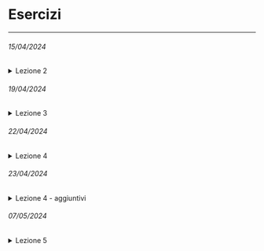 # Esercizi
---
###### 15/04/2024

<details>
  <summary>Lezione 2</summary>
  
> 2-3. Personal Message: Use a variable to represent a person’s name, and print a message to that person. Your message should be simple, such as, “Hello Eric, would you like to learn some Python today?”
>
> --- 
> 2-4. Name Cases: Use a variable to represent a person’s name, and then print that person’s name in lowercase, uppercase, and title case.
> 
> ---
> 2-5. Famous Quote: Find a quote from a famous person you admire. Print the quote and the name of its author. Your output should look something like the following, including the quotation marks: Albert Einstein once said, “A person who never made a mistake never tried anything new.”
>
> ---
> 2-6. Famous Quote 2: Repeat Exercise 2-5, but this time, represent the famous person’s name using a variable called famous_person. Then compose your message and represent it with a new variable called message. Print your message.
>
> --- 
> 2-8. File Extensions: Python has a removesuffix() method that works exactly like removeprefix(). Assign the value 'python_notes.txt' to a variable called filename. Then use the removesuffix() method to display the filename without the file extension, like some file browsers do.
>
> ---
> 3-1. Names: Store the names of a few of your friends in a list called names. Print each person’s name by accessing each element in the list, one at a time.
>
> ---
> 3-2. Greetings: Start with the list you used in Exercise 3-1, but instead of just printing each person’s name, print a message to them. The text of each message should be the same, but each message should be personalized with the person’s name.
>
> ---
> 3-3. Your Own List: Think of your favorite mode of transportation, such as a motorcycle or a car, and make a list that stores several examples. Use your list to print a series of statements about these items, such as “I would like to own a Honda motorcycle.”
>
> ---
> 3-4. Guest List: If you could invite anyone, living or deceased, to dinner, who would you invite? Make a list that includes at least three people you’d like to invite to dinner. Then use your list to print a message to each person, inviting them to dinner.
>
> ---
> 3-5. Changing Guest List: You just heard that one of your guests can’t make the dinner, so you need to send out a new set of invitations. You’ll have to think of someone else to invite.
> 
> • Start with your program from Exercise 3-4. Add a print() call at the end of your program, stating the name of the guest who can’t make it.
> 
> • Modify your list, replacing the name of the guest who can’t make it with the name of the new person you are inviting.
> 
> • Print a second set of invitation messages, one for each person who is still in your list.
>
> ---
> 3-6. More Guests: You just found a bigger dinner table, so now more space is available. Think of three more guests to invite to dinner.
>
> • Start with your program from Exercise 3-4 or 3-5. Add a print() call to the end of your program, informing people that you found a bigger table.
> 
> • Use insert() to add one new guest to the beginning of your list.
> 
> • Use insert() to add one new guest to the middle of your list.
> 
> • Use append() to add one new guest to the end of your list.
> 
> • Print a new set of invitation messages, one for each person in your list.
>
> ---
> 3-7. Shrinking Guest List: You just found out that your new dinner table won’t arrive in time for the dinner, and now you have space for only two guests.
> 
> • Start with your program from Exercise 3-6. Add a new line that prints a message saying that you can invite only two people for dinner.
> 
> • Use pop() to remove guests from your list one at a time until only two names remain in your list. Each time you pop a name from your list, print a message to that person letting them know you’re sorry you can’t invite them to dinner.
> 
> • Print a message to each of the two people still on your list, letting them know they’re still invited.
> 
> • Use del to remove the last two names from your list, so you have an empty list. Print your list to make sure you actually have an empty list at the end of your program.
>
> --- 
> 3-8. Seeing the World: Think of at least five places in the world you’d like to visit.
> 
> • Store the locations in a list. Make sure the list is not in alphabetical order.
> 
> • Print your list in its original order. Don’t worry about printing the list neatly; just print it as a raw Python list.
> 
> • Use sorted() to print your list in alphabetical order without modifying the actual list.
> 
> • Show that your list is still in its original order by printing it.
> 
> • Use sorted() to print your list in reverse-alphabetical order without changing the order of the original list.
> 
> • Show that your list is still in its original order by printing it again.
> 
> • Use reverse()  to change the order of your list. Print the list to show that its order has changed.
> 
> • Use reverse() to change the order of your list again. Print the list to show it’s back to its original order.
> 
> • Use sort() to change your list so it’s stored in alphabetical order. Print the list to show that its order has been changed.
> 
> • Use sort() to change your list so it’s stored in reverse-alphabetical order. Print the list to show that its order has changed.
>
> ---
> 3-9. Dinner Guests: Working with one of the programs from Exercises 3, use len() to print a message indicating the number of people you’re inviting to dinner.
>
> ---
> 3-10. Every Function: Think of things you could store in a list. For example, you could make a list of mountains, rivers, countries, cities, languages, or anything else you’d like. Write a program that creates a list containing these items and then uses each function introduced in this chapter at least once.
>
> ---
> 6-1. Person: Use a dictionary to store information about a person you know. Store their first name, last name, age, and the city in which they live. You should have keys such as first_name, last_name, age, and city. Print each piece of information stored in your dictionary.
>
> --- 
> 6-2. Favorite Numbers: Use a dictionary to store people’s favorite numbers. Think of five names, and use them as keys in your dictionary. Think of a favorite number for each person, and store each as a value in your dictionary. Print each person’s name and their favorite number. For even more fun, poll a few friends and get some actual data for your program.
>
> ---
> 6-3. Glossary: A Python dictionary can be used to model an actual dictionary. However, to avoid confusion, let’s call it a glossary.
> 
> • Think of five programming words you’ve learned about in the previous chapters. Use these words as the keys in your glossary, and store their meanings as values.
> 
> • Print each word and its meaning as neatly formatted output. You might print the word followed by a colon and then its meaning, or print the word on one line and then print its meaning indented on a second line. Use the newline character (\n) to insert a blank line between each word-meaning pair in your output.
>
> ---
> 6-7. People: Start with the program you wrote for Exercise 6-1. Make two new dictionaries representing different people, and store all three dictionaries in a list called people. Loop through your list of people. As you loop through the list, print everything you know about each person.
>
> ---
> 6-8. Pets: Make several dictionaries, where each dictionary represents a different pet. In each dictionary, include the kind of animal and the owner’s name. Store these dictionaries in a list called pets. Next, loop through your list and as you do, print everything you know about each pet.
>
> ---
> 6-9. Favorite Places: Make a dictionary called favorite_places. Think of three names to use as keys in the dictionary, and store one to three favorite places for each person. To make this exercise a bit more interesting, ask some friends to name a few of their favorite places. Loop through the dictionary, and print each person’s name and their favorite places.
>
> ---
> 6-10. Favorite Numbers: Modify your program from Exercise 6-2 so each person can have more than one favorite number. Then print each person’s name along with their favorite numbers.
>
> --- 
> 6-11. Cities: Make a dictionary called cities. Use the names of three cities as keys in your dictionary. Create a dictionary of information about each city and include the country that the city is in, its approximate population, and one fact about that city. The keys for each city’s dictionary should be something like country, population, and fact. Print the name of each city and all of the information you have stored about it.
>
> ---
> 6-12. Extensions: We’re now working with examples that are complex enough that they can be extended in any number of ways. Use one of the example programs from this chapter, and extend it by adding new keys and values, changing the context of the program, or improving the formatting of the output.
>
> ---
</details>

###### 19/04/2024

<details>
  <summary>Lezione 3</summary>

> 4-1. Pizzas: Think of at least three kinds of your favorite pizza. Store these pizza names in a list, and then use a for loop to print the name of each pizza.
> 
> • Modify your for loop to print a sentence using the name of the pizza, instead of printing just the name of the pizza. For each pizza, you should have one line of output containing a simple statement like I like pepperoni pizza.
> 
> • Add a line at the end of your program, outside the for loop, that states how much you like pizza. The output should consist of three or more lines about the kinds of pizza you like and then an additional sentence, such as I really love pizza!
>
> ---
> 4-2. Animals: Think of at least three different animals that have a common characteristic. Store the names of these animals in a list, and then use a for loop to print out the name of each animal.
> • Modify your program to print a statement about each animal, such as A dog would make a great pet.
> • Add a line at the end of your program, stating what these animals have in common. You could print a sentence, such as Any of these animals would make a great pet!
>
> ---
> 4-3. Counting to Twenty: Use a for loop to print the numbers from 1 to 20, inclusive.
>
> ---
> 4-4. One Million: Make a list of the numbers from one to one million, and then use a for loop to print the numbers. (If the output is taking too long, stop it by pressing CTRL-C or by closing the output window.)
>
> ---
> 4-5. Summing a Million: Make a list of the numbers from one to one million, and then use min() and max() to make sure your list actually starts at one and ends at one million. Also, use the sum() function to see how quickly Python can add a million numbers.
>
> ---
> 4-6. Odd Numbers: Use the third argument of the range() function to make a list of the odd numbers from 1 to 20. Use a for loop to print each number.
>
> ---
> 4-7. Threes: Make a list of the multiples of 3, from 3 to 30. Use a for loop to print the numbers in your list.
>
> ---
> 4-8. Cubes: A number raised to the third power is called a cube. For example, the cube of 2 is written as 2**3 in Python. Make a list of the first 10 cubes (that is, the cube of each integer from 1 through 10), and use a for loop to print out the value of each cube.
>
> ---
> 4-9. Cube Comprehension: Use a list comprehension to generate a list of the first 10 cubes.
>
> ---
> 4-10. Slices: Using one of the programs you wrote in this chapter, add several lines to the end of the program that do the following:
> 
> • Print the message The first three items in the list are:. Then use a slice to print the first three items from that program’s list.
> 
> • Print the message Three items from the middle of the list are:. Then use a slice to print three items from the middle of the list.
> 
> • Print the message The last three items in the list are:. Then use a slice to print the last three items in the list.
>
> ---
> 4-11. My Pizzas, Your Pizzas: Start with your program from Exercise 4-1. Make a copy of the list of pizzas, and call it friend_pizzas. Then, do the following:
> 
> • Add a new pizza to the original list.
>
> • Add a different pizza to the list friend_pizzas.
>
> • Prove that you have two separate lists. Print the message My favorite pizzas are:, and then use a for loop to print the first list. Print the message My friend’s favorite pizzas are:, and then use a for loop to print the second list. Make sure each new pizza is stored in the appropriate list.
>
> ---
> 4-12. More Loops: All versions of foods.py in this section have avoided using for loops when printing, to save space. Choose a version of foods.py, and write two for loops to print each list of foods.
>
> ---
> 4-14. PEP 8: Look through the original [PEP 8 style guide](https://peps.python.org/pep-0008/) You won’t use much of it now, but it might be interesting to skim through it.
>
> ---
> 4-15. Code Review: Choose three of the programs you’ve written in this chapter and modify each one to comply with PEP 8.
>
> ---
> 5-1. Conditional Tests: Write a series of conditional tests. Print a statement
describing each test and your prediction for the results of each test. Your code should look something like this:
> 
> ```python
> car = 'subaru'
> print("Is car == 'subaru'? I predict True.")
> print(car == 'subaru')
> print("\nIs car == 'audi'? I predict False.")
> print(car == 'audi')
> ```
>
> • Look closely at your results, and make sure you understand why each line evaluates to True or False.
>
> • Create at least 10 tests. Have at least 5 tests evaluate to True and another 5 tests evaluate to False.
>
> ---
> 5-2. More Conditional Tests: You don’t have to limit the number of tests you create to 10. If you want to try more comparisons, write more tests and add them to conditional_tests.py. Have at least one True and one False result for each of the following:
>
> • Tests for equality and inequality with strings
>
> • Tests using the lower() method
>
> • Numerical tests involving equality and inequality, greater than and less than, greater than or equal to, and less than or equal to
>
> • Tests using the and keyword and the or keyword
>
> • Test whether an item is in a list
>
> • Test whether an item is not in a list
>
> ---
> 5-3. Alien Colors #1: Imagine an alien was just shot down in a game. Create a variable called alien_color and assign it a value of 'green', 'yellow', or 'red'.
>
> • Write an if statement to test whether the alien’s color is green. If it is, print a message that the player just earned 5 points.
>
> • Write one version of this program that passes the if test and another that fails. (The version that fails will have no output.)
>
> ---
> 5-4. Alien Colors #2: Choose a color for an alien as you did in Exercise 5-3, and write an if-else chain.
>
> • If the alien’s color is green, print a statement that the player just earned 5 points for shooting the alien.
>
> • If the alien’s color isn’t green, print a statement that the player just earned 10 points.
>
> • Write one version of this program that runs the if block and another that runs the else block.
>
> ---
> 5-5. Alien Colors #3: Turn your if-else chain from Exercise 5-4 into an if-elif-else chain.
>
> • If the alien is green, print a message that the player earned 5 points.
>
> • If the alien is yellow, print a message that the player earned 10 points.
>
> • If the alien is red, print a message that the player earned 15 points.
>
> • Write three versions of this program, making sure each message is printed for the appropriate color alien.
>
> ---
> 5-6. Stages of Life: Write an if-elif-else chain that determines a person’s stage of life. Set a value for the variable age, and then:
>
> • If the person is less than 2 years old, print a message that the person is a baby.
>
> • If the person is at least 2 years old but less than 4, print a message that the person is a toddler.
>
> • If the person is at least 4 years old but less than 13, print a message that the person is a kid.
>
> • If the person is at least 13 years old but less than 20, print a message that the person is a teenager.
>
> • If the person is at least 20 years old but less than 65, print a message that the person is an adult.
>
> • If the person is age 65 or older, print a message that the person is an elder.
>
> ---
> 5-7. Favorite Fruit: Make a list of your favorite fruits, and then write a series of independent if statements that check for certain fruits in your list.
>
> • Make a list of your three favorite fruits and call it favorite_fruits.
>
>• Write five if statements. Each should check whether a certain kind of fruit is in your list. If the fruit is in your list, the if block should print a statement, such as You really like Apples!
>
> ---
> 5-8. Hello Admin: Make a list of five or more usernames, including the name 'admin'. Imagine you are writing code that will print a greeting to each user after they log in to a website. Loop through the list, and print a greeting to each user.
>
> • If the username is 'admin', print a special greeting, such as Hello admin, would you like to see a status report?
>
> • Otherwise, print a generic greeting, such as Hello Jaden, thank you for logging in again.
>
> ---
> 5-9. No Users: Add an if test to hello_admin.py to make sure the list of users is not empty.
>
> • If the list is empty, print the message We need to find some users!
>
> • Remove all of the usernames from your list, and make sure the correct message is printed.
>
> ---
> 5-10. Checking Usernames: Do the following to create a program that simulates how websites ensure that everyone has a unique username.
>
> • Make a list of five or more usernames called current_users.
>
> • Make another list of five usernames called new_users. Make sure one or two of the new usernames are also in the current_users list.
>
> • Loop through the new_users list to see if each new username has already been used. If it has, print a message that the person will need to enter a new username. If a username has not been used, print a message saying that the username is available.
>
> • Make sure your comparison is case insensitive. If 'John' has been used, 'JOHN' should not be accepted. (To do this, you’ll need to make a copy of current_users containing the lowercase versions of all existing users.)
>
> ---
> 5-11. Ordinal Numbers: Ordinal numbers indicate their position in a list, such as 1st or 2nd. Most ordinal numbers end in th, except 1, 2, and 3.
>
> • Store the numbers 1 through 9 in a list.
>
> • Loop through the list.
>
> • Use an if-elif-else chain inside the loop to print the proper ordinal ending for each number. Your output should read "1st 2nd 3rd 4th 5th 6th 7th 8th 9th", and each result should be on a separate line.
>
> ---
</details>

###### 22/04/2024

<details>
  <summary>Lezione 4</summary>

> 8-1. Message: Write a function called display_message() that prints one sentence telling everyone what you are learning about in this chapter. Call the function, and make sure the message displays correctly.
>
> ---
> 8-2. Favorite Book: Write a function called favorite_book() that accepts one parameter, title. The function should print a message, such as "One of my favorite books is Alice in Wonderland". Call the function, making sure to include a book title as an argument in the function call.
>
> ---
> 8-3. T-Shirt: Write a function called make_shirt() that accepts a size and the text of a message that should be printed on the shirt. The function should print a sentence summarizing the size of the shirt and the message printed on it. Call the function once using positional arguments to make a shirt. Call the function a second time using keyword arguments.
>
> ---
> 8-4. Large Shirts: Modify the make_shirt() function so that shirts are large by default with a message that reads I love Python. Make a large shirt and a medium shirt with the default message, and a shirt of any size with a different message.
>
> ---
> 8-5. Cities: Write a function called describe_city() that accepts the name of a city and its country. The function should print a simple sentence, such as Reykjavik is in Iceland. Give the parameter for the country a default value. Call your function for three different cities, at least one of which is not in the default country.
>
> ---
> 8-6. City Names: Write a function called city_country() that takes in the name of a city and its country. The function should return a string formatted like this: "Santiago, Chile". Call your function with at least three city-country pairs, and print the values that are returned.
>
> ---
> 8-7. Album: Write a function called make_album() that builds a dictionary describing a music album. The function should take in an artist name and an album title, and it should return a dictionary containing these two pieces of information. Use the function to make three dictionaries representing different albums. Print each return value to show that the  dictionaries are storing the album information correctly. Use None to add an optional parameter to make_album() that allows you to store the number of songs on an album. If the calling line includes a value for the number of songs, add that value to the album’s dictionary. Make at least one new function call that includes the number of songs on an album.
>
> ---
> 8-8. User Albums: Start with your program from Exercise 8-7. Write a while loop that allows users to enter an album’s artist and title. Once you have that information, call make_album() with the user’s input and print the dictionary that’s created. Be sure to include a quit value in the while loop.
>
> ---
> 8-9. Messages: Make a list containing a series of short text messages. Pass the list to a function called show_messages(), which prints each text message.
>
> ---
> 8-10. Sending Messages: Start with a copy of your program from Exercise 8-9. Write a function called send_messages() that prints each text message and moves each message to a new list called sent_messages as it’s printed. After calling the function, print both of your lists to make sure the messages were moved correctly.
>
> ---
> 8-11. Archived Messages: Start with your work from Exercise 8-10. Call the function send_messages() with a copy of the list of messages. After calling the function, print both of your lists to show that the original list has retained its messages.
>
> ---
> 8-12. Sandwiches: Write a function that accepts a list of items a person wants on a sandwich. The function should have one parameter that collects as many items as the function call provides, and it should print a summary of the sandwich that’s being ordered. Call the function three times, using a different number of arguments each time.
>
> ---
> 8-13. User Profile:  Build a profile of yourself by calling build_profile(), using your first and last names and three other key-value pairs that describe you. All the values must be passed to the function as parameters. The function then must return a string such as "Eric Crow, age 45, hair brown, weight 67"
>
> ---
> 8-14. Cars: Write a function that stores information about a car in a dictionary. The function should always receive a manufacturer and a model name. It should then accept an arbitrary number of keyword arguments. Call the function with the required information and two other name-value pairs, such as a color or an optional feature. Your function should work for a call like this one: car = make_car('subaru', 'outback', color='blue', tow_package=True) Print the dictionary that’s returned to make sure all the information was stored correctly. 
>
> ---
> 8-15. Printing Models: Put the functions for the example printing_models.py in a separate file called printing_functions.py. Write an import statement at the top of printing_models.py, and modify the file to use the imported functions.
>
> ---
> 8-16. Imports: Using a program you wrote that has one function in it, store that function in a separate file. Import the function into your main program file, and call the function using each of these approaches:
> ```python
> import module_name
> from module_name import function_name
> from module_name import function_name as fn
> import module_name as mn
> from module_name import *
> ```
>
> ---
> 8-17. Styling Functions: Choose any three programs you wrote for this chapter, and make sure they follow the styling guidelines described in this section.
>
> ---
</details>

###### 23/04/2024

<details>
  <summary>Lezione 4 - aggiuntivi</summary>

> 1. School Grading System:
>
> Create a function that takes a student's name and their scores in different subjects as input. The function calculates the average score and prints the student's name, average, and a message indicating whether the student passed the exam (average >= 60) or failed.Create a for loop to iterate over a list of students and scores, calling the function for each student.
>
> ---
> 2. Guess the Number Game:
>
> Create a function that generates a random number within a range specified by the user. Prompt the user to guess the number within a specified maximum number of attempts. Provide feedback to the user after each guess, indicating whether their guess is too high, too low, or correct. Terminate the loop when the user guesses the number correctly or reaches the maximum number of attempts.
>
> ---
> 3. E-commerce Shopping Cart:
>
> Create a function that defines a product with a name, price, and quantity. Create a function that manages the shopping cart, allowing the user to add, remove, and view products in the cart. The function should calculate the cart total and apply any discounts or taxes.Implement a for loop to iterate over the items in the cart and print detailed information about each product and the total.
>
> ---
> 4. Text Analysis:
>
> Create a function that reads a text file and counts the number of occurrences of each word. The function should print a report showing the most frequent words and their number of occurrences. You can use a for loop to iterate over the words in the text and a dictionary to store the occurrences. Implement error handling to handle missing files or other input issues.
>
> ---
> 5. Inventory Management System:
>
> Create a function that defines an item with a code, name, quantity, and price. Create a database or dictionary to store the items in inventory. Implement functions to add, remove, search, and update items in the inventory. Use for loops and conditional statements to manage the various inventory operations.
>
> ---
> 6. Password Generator:
>
> Create a function that generates a random password with a specified length and desired character types (lowercase letters, uppercase letters, numbers, symbols). Allow the user to specify the password length and desired character types. Generate and return a random password that meets the user's criteria.
>
> ---
> 7. Roman Numeral Conversion:
>
> Create a function that converts a given integer to its Roman numeral representation. Handle numbers from 1 to 3999. Use a combination of string manipulation and conditional statements to build the Roman numeral.
>
> ---
> 8. ATM Machine Simulator:
>
> Create a function that simulates an ATM machine. Initialize an account with a starting balance. Allow the user to perform transactions such as deposit, withdraw, and check balance. Validate transactions against the account balance and available funds. Provide appropriate feedback to the user for each transaction.
>
> ---
> 9. Caesar Cipher Encryption/Decryption
> 
> Create functions for encrypting and decrypting a message using the Caesar cipher. Allow the user to specify the shift value (number of positions to shift each letter). Handle both encryption and decryption using the same function with appropriate adjustments. Encrypt and decrypt the given message using the specified shift value.
>
> ---
> 10. Anagram Checker:
>
> Create a function that checks whether two given strings are anagrams of each other. Convert both strings to lowercase and remove any non-alphabetic characters. Sort the characters of each string and compare the sorted strings for equality. Indicate whether the strings are anagrams or not.
>
> ---
> 11. Word Search Puzzle Solver:
>
> Create a function that solves a word search puzzle. Provide a 2D grid representing the puzzle and a list of words to find. Implement a backtracking algorithm to search for the words in the grid, marking visited cells to avoid repetition. Output the locations of the found words within the grid.
>
> ---
> 12. Sieve of Eratosthenes Prime Number Generator:
>
> Create a function that generates a list of prime numbers up to a specified limit using the Sieve of Eratosthenes algorithm. Initialize an array of all numbers up to the limit, marking each number as prime initially. Iterate through the array, starting from 2, and mark every multiple of the current number as non-prime. The remaining unmarked numbers are the prime numbers within the limit. Return the list of prime numbers.
>
> ---
> 13. Fractal Tree Generator:
>
> Create a function that generates a fractal tree using recursion. Specify the starting trunk length and branching angle. Draw the trunk and then recursively call the function to draw two branches at the specified angle, each with a shorter length. Repeat the branching process until a desired level of detail is reached.
>
> ---
> 14. Sudoku Solver:
>
> Create a function that solves a Sudoku puzzle using backtracking. Provide a 9x9 grid representing the puzzle with some numbers filled in and others left blank. Implement a backtracking algorithm to check for valid placements in empty cells, ensuring no row, column, or 3x3 subgrid contains duplicates. Solve the puzzle by filling in the remaining empty cells with valid numbers.
>
> ---
> 15. Text Editor with Basic Functionality:
>
> Create a simple text editor that allows the user to open, edit, and save text files. Implement basic functionality such as inserting, deleting, and copying text. Provide undo/redo functionality to allow users to reverse actions. Save the edited text to a file when the user chooses to save.
>
> ---
</details>

###### 07/05/2024

<details>
  <summary>Lezione 5</summary>

> 1. Create a Playlist:
>
> Write a function called create_playlist() that accepts a playlist name and a variable number of song titles. The function should return a dictionary with the playlist name and a set of songs. Call the function with different numbers of songs to demonstrate flexibility.
>
> Example: 
>```python
> create_playlist("Road Trip", {"Song 1", "Song 2"})
>```
> Write a function called add_like() that accepts a dictionary, the name of a playlist, and a boolean value indicating whether it is liked (True or False). This function should return an updated dictionary.
>
> Example: 
>```python
> add_like(dictionary, “Road Trip”, liked=True)
>```
> ---
> 2. Book Collection:
>
> Write a function called add_book() that accepts an author's name and a variable number of book titles authored by them. This function should return a dictionary where the author's name is the key and the value is a list of their books. Demonstrate this function by adding books for different authors.
>
> Example: 
> ```python
> add_book("Mark Twain", ["The Adventures of Tom Sawyer", "Life on the Mississippi"])
>```
> Write a function called delete_book() that accepts a dictionary and the name of the author from whom to remove all details. This function should return an updated dictionary.
>
> Example: 
>```python
> delete_book(dictionary, “Mark Twain”)
>```
> ---
> 3. Personal Info:
>
> Write a build_profile() function that accepts the name , surname,  occupation, location, and age  of a person. Make occupation, location, and age optional parameters. Use this function to create profiles for different people, demonstrating how it handles these optional parameters.
>
> Example: 
>```python
> build_profile("John", "Doe", occupation="Developer", location="USA", age=30)
>```
> ---
> 4. Event Organizer:
>
> Write a function called plan_event() that accepts an event name, a list of participants, and an hour. The function should return a dictionary that includes the event name and a list of the participants. Call this function with varying numbers of participants to plan different events.
>
> Example: 
>```python
> plan_event("Code Workshop", ["Alice", "Bob", "Charlie"],”4pm”)
>```
> Write a function called modify_event() that accepts a dictionary, an event name, and new details to modify an already planned event.
>
> Example: 
>```python
> modify_event(dictionary, "Code Workshop", ["Alice", "Bob", "Charlie"], ”4pm”)
>```
> ---
> 5. Shopping List:
>
> Write a function called create_shopping_list() that accepts a store name and any number of items as arguments. It should return a dictionary with the store name and a set of items to buy there. Test the function with different stores and item lists.
>
> Example: 
>```python
>create_shopping_list("Grocery Store", {"Milk", "Eggs", "Bread"})
>```
> Write a function called print_shopping_list() that accepts a dictionary and a store name, then prints each item from that store's shopping list.
>
> Example: 
>```python
> print_shopping_list(dictionary, "Grocery Store")
>```
> ---
</details>